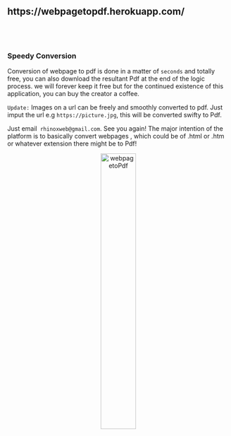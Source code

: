 <h2>https://webpagetopdf.herokuapp.com/<h2>
<br>
  <h3>Speedy <span class="code_color">Conversion</span></h3>
				Conversion of webpage to pdf is done in a matter of <code class="code_color">seconds</code> and totally
				free, you can also download the resultant Pdf at the end of the logic process. we will forever keep it free but for the continued existence of this application, you can buy the creator a coffee. 
                     <p> <code class="code_color">Update:</code> Images on a url can be freely and smoothly converted to pdf. Just imput the url e.g <code class="code_color">https://picture.jpg</code>,  this will be converted swifty to Pdf.</p>
                    Just email<code class="code_color">&nbsp;rhinoxweb@gmail.com</code>. See you again!
The major intention of the platform is to basically convert webpages , which could be of .html or .htm or whatever extension there might be to Pdf!
<p align="center">
  <img src="https://webpagetopdf.herokuapp.com/main/static/img/logo_new.svg" width="40%" title="webpagetoPdf">
</p>
